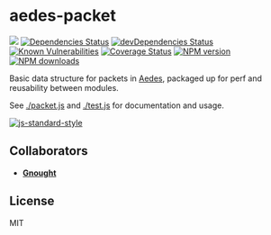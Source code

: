 # aedes-packet
![](https://github.com/moscajs/aedes-packet/workflows/ci/badge.svg)
[![Dependencies Status](https://david-dm.org/moscajs/aedes-packet/status.svg)](https://david-dm.org/moscajs/aedes-packet)
[![devDependencies Status](https://david-dm.org/moscajs/aedes-packet/dev-status.svg)](https://david-dm.org/moscajs/aedes-packet?type=dev)
<br/>
[![Known Vulnerabilities](https://snyk.io/test/github/moscajs/aedes-packet/badge.svg)](https://snyk.io/test/github/moscajs/aedes-packet)
[![Coverage Status](https://coveralls.io/repos/moscajs/aedes-packet/badge.svg?branch=master&service=github)](https://coveralls.io/github/moscajs/aedes-packet?branch=master)
[![NPM version](https://img.shields.io/npm/v/aedes-packet.svg?style=flat)](https://www.npmjs.com/package/aedes-packet)
[![NPM downloads](https://img.shields.io/npm/dm/aedes-packet.svg?style=flat)](https://www.npmjs.com/package/aedes-packet)

Basic data structure for packets in [Aedes](http://npm.im/aedes), packaged up for perf and reusability between modules.

See [./packet.js](./packet.js) and [./test.js](./test.js) for
documentation and usage.

[![js-standard-style](https://cdn.rawgit.com/feross/standard/master/badge.svg)](https://github.com/feross/standard)

## Collaborators

* [__Gnought__](https://github.com/gnought)

## License

MIT
